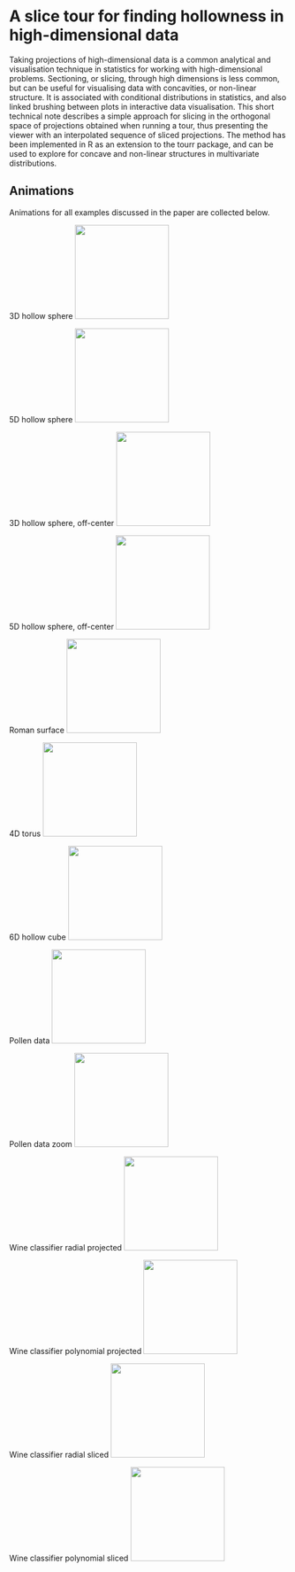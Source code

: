 # A slice tour for finding hollowness in high-dimensional data

Taking projections of high-dimensional data is a common analytical and visualisation technique in statistics for working with high-dimensional problems. Sectioning, or slicing, through high dimensions is less common, but can be useful for visualising data with concavities, or non-linear structure. It is associated with conditional distributions in statistics, and also linked brushing between plots in interactive data visualisation. This short technical note describes a simple approach for slicing in the orthogonal space of projections obtained when running a tour, thus presenting the viewer with an interpolated sequence of sliced projections. The method has been implemented in R as an extension to the tourr package, and can be used to explore for concave and non-linear structures in multivariate distributions.

Animations
-------------

Animations for all examples discussed in the paper are collected below.

3D hollow sphere <img src="gifs/sphere-3-centered.gif" width="170"/>

5D hollow sphere <img src="gifs/sphere-5-centered.gif" width="170"/>

3D hollow sphere, off-center <img src="gifs/sphere-3-anchored.gif" width="170"/>

5D hollow sphere, off-center <img src="gifs/sphere-5-anchored.gif" width="170"/>

Roman surface <img src="gifs/roman-surface-centered.gif" width="170"/>

4D torus <img src="gifs/torus-4-centered.gif" width="170"/>

6D hollow cube <img src="gifs/cube-6-centered.gif" width="170"/>

Pollen data <img src="gifs/pollen.gif" width="170"/>

Pollen data zoom <img src="gifs/pollen-zoom.gif" width="170"/>

Wine classifier radial projected <img src="gifs/wine-radial-projected.gif" width="170"/>

Wine classifier polynomial projected <img src="gifs/wine-poly-projected.gif" width="170"/>

Wine classifier radial sliced <img src="gifs/wine-radial.gif" width="170"/>

Wine classifier polynomial sliced <img src="gifs/wine-poly.gif" width="170"/>

